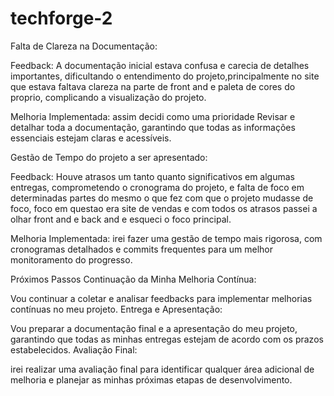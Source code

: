 # techforge-2

Falta de Clareza na Documentação:

Feedback: A documentação inicial estava confusa e carecia de detalhes importantes, dificultando o entendimento do projeto,principalmente no site que estava faltava clareza na parte de front and e paleta de cores do proprio, complicando a visualização do projeto.

Melhoria Implementada: assim decidi como uma prioridade Revisar e detalhar toda a documentação, garantindo que todas as informações essenciais estejam claras e acessíveis.


Gestão de Tempo do projeto a ser apresentado:

Feedback: Houve atrasos um tanto quanto significativos em algumas entregas, comprometendo o cronograma do projeto, e falta de foco em determinadas partes do mesmo o que fez com que o projeto mudasse de foco, foco em questao era site de vendas e com todos os atrasos passei a olhar front and e back and e esqueci o foco principal.

Melhoria Implementada: irei fazer uma gestão de tempo mais rigorosa, com cronogramas detalhados e commits frequentes para um melhor monitoramento do progresso.


Próximos Passos
Continuação da Minha Melhoria Contínua:

Vou continuar a coletar e analisar feedbacks para implementar melhorias contínuas no meu projeto.
Entrega e Apresentação:

Vou preparar a documentação final e a apresentação do meu projeto, garantindo que todas as minhas entregas estejam de acordo com os prazos estabelecidos.
Avaliação Final:

irei realizar uma avaliação final para identificar qualquer área adicional de melhoria e planejar as minhas próximas etapas de desenvolvimento.







